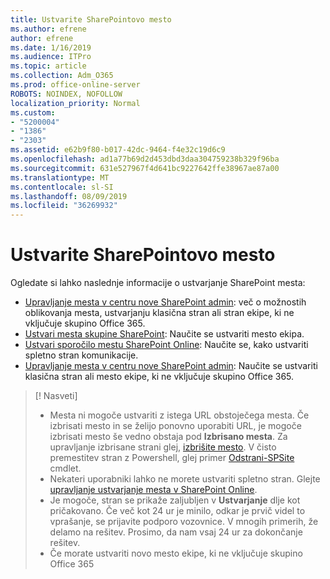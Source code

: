 ```yaml
---
title: Ustvarite SharePointovo mesto
ms.author: efrene
author: efrene
ms.date: 1/16/2019
ms.audience: ITPro
ms.topic: article
ms.collection: Adm_O365
ms.prod: office-online-server
ROBOTS: NOINDEX, NOFOLLOW
localization_priority: Normal
ms.custom:
- "5200004"
- "1386"
- "2303"
ms.assetid: e62b9f80-b017-42dc-9464-f4e32c19d6c9
ms.openlocfilehash: ad1a77b69d2d453dbd3daa304759238b329f96ba
ms.sourcegitcommit: 631e527967f4d641bc9227642ffe38967ae87a00
ms.translationtype: MT
ms.contentlocale: sl-SI
ms.lasthandoff: 08/09/2019
ms.locfileid: "36269932"
---
```

# <a name="create-a-sharepoint-site"></a>Ustvarite SharePointovo mesto

Ogledate si lahko naslednje informacije o ustvarjanje SharePoint mesta:
- [Upravljanje mesta v centru nove SharePoint admin](https://docs.microsoft.com/sharepoint/manage-site-creation): več o možnostih oblikovanja mesta, ustvarjanju klasična stran ali stran ekipe, ki ne vključuje skupino Office 365.
- [Ustvari mesta skupine SharePoint](https://support.office.com/article/create-a-team-site-in-sharepoint-ef10c1e7-15f3-42a3-98aa-b5972711777d?ui=en-US&amp;rs=en-US&amp;ad=US): Naučite se ustvariti mesto ekipa.
- [Ustvari sporočilo mestu SharePoint Online](https://support.office.com/article/7fb44b20-a72f-4d2c-9173-fc8f59ba50eb): Naučite se, kako ustvariti spletno stran komunikacije.
- [Upravljanje mesta v centru nove SharePoint admin](https://docs.microsoft.com/sharepoint/manage-sites-in-new-admin-center#create-a-site): Naučite se ustvariti klasična stran ali mesto ekipe, ki ne vključuje skupino Office 365.


  
> [! Nasveti]
> - Mesta ni mogoče ustvariti z istega URL obstoječega mesta. Če izbrisati mesto in se želijo ponovno uporabiti URL, je mogoče izbrisati mesto še vedno obstaja pod **Izbrisano mesta**. Za upravljanje izbrisane strani glej, [izbrišite mesto](https://docs.microsoft.com/sharepoint/manage-sites-in-new-admin-center#delete-a-site). V čisto premestitev stran z Powershell, glej primer [Odstrani-SPSite](https://docs.microsoft.com/sharepoint/manage-sites-in-new-admin-center#delete-a-site) cmdlet.
> - Nekateri uporabniki lahko ne morete ustvariti spletno stran. Glejte [upravljanje ustvarjanje mesta v SharePoint Online](https://docs.microsoft.com/sharepoint/manage-site-creation).
> - Je mogoče, stran se prikaže zaljubljen v **Ustvarjanje** dlje kot pričakovano. Če več kot 24 ur je minilo, odkar je prvič videl to vprašanje, se prijavite podporo vozovnice. V mnogih primerih, že delamo na rešitev. Prosimo, da nam vsaj 24 ur za dokončanje rešitev.
> - Če morate ustvariti novo mesto ekipe, ki ne vključuje skupino Office 365 


